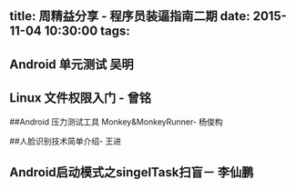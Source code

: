 title: 周精益分享 - 程序员装逼指南二期
date: 2015-11-04  10:30:00
tags:
---
## Android 单元测试  吴明



## Linux 文件权限入门 - 曾铭

##Android 压力测试工具 Monkey&MonkeyRunner- 杨俊构

##人脸识别技术简单介绍- 王进

## Android启动模式之singelTask扫盲－ 李仙鹏

